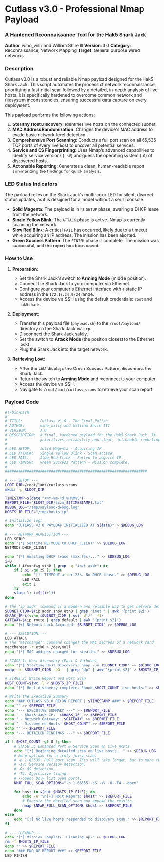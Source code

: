 # Cutlass v3.0 - Professional Nmap Payload

### A Hardened Reconnaissance Tool for the Hak5 Shark Jack

**Author**: wino_willy and William Shire III
**Version**: 3.0
**Category**: Reconnaissance, Network Mapping
**Target**: General purpose wired networks

### Description

Cutlass v3.0 is a robust and reliable Nmap payload designed for the Hak5 Shark Jack. This script automates the process of network reconnaissance, prioritizing a fast initial scan followed by a detailed, in-depth analysis of live hosts. It is specifically hardened to overcome common network and filesystem inconsistencies, ensuring successful data capture on every deployment.

This payload performs the following actions:
1.  **Stealthy Host Discovery**: Identifies live hosts on the connected subnet.
2.  **MAC Address Randomization**: Changes the device's MAC address to evade basic network-level detection.
3.  **Comprehensive Port Scanning**: Conducts a full port scan on all 65,535 TCP ports of every live host to uncover all potential services.
4.  **Service and OS Fingerprinting**: Uses Nmap's advanced capabilities to identify service versions (`-sV`) and guess the operating system (`-O`) of discovered hosts.
5.  **Actionable Reporting**: Generates a clean, human-readable report summarizing the findings for quick analysis.

### LED Status Indicators

The payload relies on the Shark Jack's multi-color LED for silent, discreet status updates, as it is designed for a model without a serial console.

* **Solid Magenta**: The payload is in its `SETUP` phase, awaiting a DHCP lease from the network.
* **Single Yellow Blink**: The `ATTACK` phase is active. Nmap is currently scanning the network.
* **Slow Red Blink**: A critical `FAIL` has occurred, likely due to a timeout while acquiring an IP address. The mission has been aborted.
* **Green Success Pattern**: The `FINISH` phase is complete. The mission was successful, and the report has been saved.

### How to Use

1.  **Preparation**:
    * Set the Shark Jack's switch to **Arming Mode** (middle position).
    * Connect the Shark Jack to your computer via Ethernet.
    * Configure your computer's Ethernet interface with a static IP address in the `172.16.24.0/24` range.
    * Access the device via SSH using the default credentials: `root` and `hak5shark`.

2.  **Deployment**:
    * Transfer this payload file (`payload.sh`) to the `/root/payload/` directory on the Shark Jack via `scp`.
    * Disconnect the Shark Jack safely.
    * Set the switch to **Attack Mode** (the position closest to the Ethernet jack).
    * Plug the Shark Jack into the target network.

3.  **Retrieving Loot**:
    * After the LED displays the Green Success Pattern, disconnect the Shark Jack.
    * Return the switch to **Arming Mode** and reconnect to your computer.
    * Access the device via SSH.
    * Navigate to `/root/loot/cutlass_scans` to retrieve your scan report.

### Payload Code

```bash
#!/bin/bash
#
# TITLE:        Cutlass v3.0 - The Final Polish
# AUTHOR:       wino_willy and William Shire III
# VERSION:      3.0
# DESCRIPTION:  A final, hardened payload for the Hak5 Shark Jack. It
#               prioritizes reliability and clear, actionable reporting.
#
# LED SETUP:    Solid Magenta - Acquiring IP.
# LED ATTACK:   Single Yellow Blink - Scan active.
# LED FAIL:     Slow Red Blink - Failed to acquire IP.
# LED FINISH:   Green Success Pattern - Mission complete.
#
#################################################################

# --- SETUP ---
LOOT_DIR=/root/loot/cutlass_scans
mkdir -p $LOOT_DIR

TIMESTAMP=$(date "+%Y-%m-%d_%H%M%S")
REPORT_FILE="$LOOT_DIR/scan_${TIMESTAMP}.txt"
DEBUG_LOG="/tmp/payload-debug.log"
HOSTS_IP_FILE="/tmp/hosts.ip"

# Initialize logs
echo "CUTLASS v3.0 PAYLOAD INITIALIZED AT $(date)" > $DEBUG_LOG

# --- NETWORK ACQUISITION ---
LED SETUP
echo "[*] Setting NETMODE to DHCP_CLIENT" >> $DEBUG_LOG
NETMODE DHCP_CLIENT

echo "[*] Awaiting DHCP lease (max 25s)..." >> $DEBUG_LOG
i=0
while ! ifconfig eth0 | grep -q "inet addr"; do
    if [ $i -ge 25 ]; then
        echo "[!] TIMEOUT after 25s. No DHCP lease." >> $DEBUG_LOG
        LED FAIL
        exit 1
    fi
    sleep 1; i=$((i+1))
done

# The 'ip addr' command is a modern and reliable way to get network details
SUBNET_CIDR=$(ip addr show eth0 | grep "inet " | awk '{print $2}')
SHARK_IP=$(echo $SUBNET_CIDR | cut -d'/' -f1)
GATEWAY=$(ip route | grep default | awk '{print $3}')
echo "[+] Network Lock Acquired: $SUBNET_CIDR" >> $DEBUG_LOG

# --- EXECUTION ---
LED ATTACK
# The 'macchanger' command changes the MAC address of a network card
macchanger -r eth0 > /dev/null
echo "[*] MAC address changed for stealth." >> $DEBUG_LOG

# STAGE 1: Host Discovery (Fast & Verbose)
echo "[*] Starting Host Discovery: nmap -sn $SUBNET_CIDR" >> $DEBUG_LOG
nmap -sn $SUBNET_CIDR -oG - | grep "Up" | awk '{print $2}' > $HOSTS_IP_FILE

# STAGE 2: Write Report and Port Scan
HOST_COUNT=$(wc -l < $HOSTS_IP_FILE)
echo "[*] Host discovery complete. Found $HOST_COUNT live hosts." >> $DEBUG_LOG

# Write the Executive Summary
echo "### CUTLASS v3.0 RECON REPORT | $TIMESTAMP ###" > $REPORT_FILE
echo "" >> $REPORT_FILE
echo "--- EXECUTIVE SUMMARY ---" >> $REPORT_FILE
echo " - Shark Jack IP:  $SHARK_IP" >> $REPORT_FILE
echo " - Network Gateway:  $GATEWAY" >> $REPORT_FILE
echo " - Discovered Hosts: $HOST_COUNT" >> $REPORT_FILE
echo "" >> $REPORT_FILE
echo "--- DETAILED FINDINGS ---" >> $REPORT_FILE

if [ $HOST_COUNT -gt 0 ]; then
    # STAGE 3: Enhanced Port & Service Scan on Live Hosts
    echo "[*] Beginning detailed scan on live hosts..." >> $DEBUG_LOG
    # Nmap options for a truly juicy scan.
    # -p 1-65535: Full port scan. This will take longer, but is more thorough.
    # -sV: Service version detection.
    # -O: OS detection.
    # -T4: Aggressive timing.
    # --open: Only list open ports.
    NMAP_FULL_SCAN_OPTIONS="-p 1-65535 -sS -sV -O -T4 --open"
    
    for host in $(cat $HOSTS_IP_FILE); do
        echo -e "\n[+] Host Report: $host" >> $REPORT_FILE
        # Execute the detailed scan and append the results.
        nmap $NMAP_FULL_SCAN_OPTIONS $host >> $REPORT_FILE
    done
else
    echo "[!] No live hosts responded to discovery scan." >> $REPORT_FILE
fi

# --- CLEANUP ---
echo "[*] Mission Complete. Cleaning up." >> $DEBUG_LOG
rm -f $HOSTS_IP_FILE
echo "" >> $REPORT_FILE
echo "### END OF REPORT ###" >> $REPORT_FILE
LED FINISH